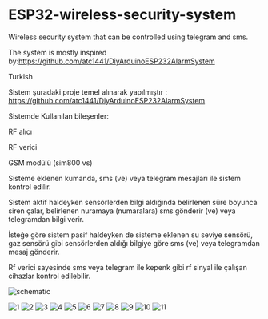# ESP32-wireless-security-system
Wireless security system that can be controlled using telegram and sms.

The system is mostly inspired by:https://github.com/atc1441/DiyArduinoESP232AlarmSystem





Turkish

Sistem şuradaki proje temel alınarak yapılmıştır : https://github.com/atc1441/DiyArduinoESP232AlarmSystem

Sistemde Kullanılan bileşenler:

RF alıcı

RF verici

GSM modülü (sim800 vs)


Sisteme eklenen kumanda, sms (ve) veya telegram mesajları ile sistem kontrol edilir.

Sistem aktif haldeyken sensörlerden bilgi aldığında belirlenen süre boyunca siren çalar, belirlenen nuramaya (numaralara) sms gönderir (ve) veya telegramdan bilgi verir.

İsteğe göre sistem pasif haldeyken de sisteme eklenen su seviye sensörü, gaz sensörü gibi sensörlerden aldığı bilgiye göre sms (ve) veya telegramdan mesaj gönderir.

Rf verici sayesinde sms veya telegram ile kepenk gibi rf sinyal ile çalışan cihazlar kontrol edilebilir.


![schematic](https://github.com/TA1AUB/ESP32-wireless-security-system/assets/11720438/f97dace2-13bc-4a25-9c84-0fbbec292051)


![1](https://github.com/TA1AUB/ESP32-wireless-security-system/assets/11720438/c154d649-65ef-466a-9b93-d762864b9542)
![2](https://github.com/TA1AUB/ESP32-wireless-security-system/assets/11720438/57bb3df1-4be6-4b3e-bc84-3bdb4fa384ca)
![3](https://github.com/TA1AUB/ESP32-wireless-security-system/assets/11720438/845f913c-56ed-4ac4-b37b-6bbb2cd4cc6a)
![4](https://github.com/TA1AUB/ESP32-wireless-security-system/assets/11720438/311cb592-9252-4d55-8635-d172df7d3e21)
![5](https://github.com/TA1AUB/ESP32-wireless-security-system/assets/11720438/f1d40e25-996e-4bac-bf7e-ec82b6968c53)
![6](https://github.com/TA1AUB/ESP32-wireless-security-system/assets/11720438/2e1c2160-3589-4441-b50c-4de1ee9917d3)
![7](https://github.com/TA1AUB/ESP32-wireless-security-system/assets/11720438/68e264b5-f017-404a-826a-e809b21ac166)
![8](https://github.com/TA1AUB/ESP32-wireless-security-system/assets/11720438/935147ed-74d6-417a-b765-a8d64dd151a1)
![9](https://github.com/TA1AUB/ESP32-wireless-security-system/assets/11720438/4ebdc96f-7e5a-4df6-b994-3a87274088dd)
![10](https://github.com/TA1AUB/ESP32-wireless-security-system/assets/11720438/2d541c97-8c68-4565-8a6e-a7909360e121)
![11](https://github.com/TA1AUB/ESP32-wireless-security-system/assets/11720438/4435061a-e8c8-4c20-8def-d0408af2a8da)
